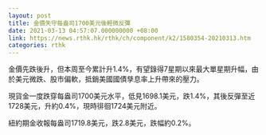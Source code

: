 ```yaml
---
layout: post
title: 金價失守每盎司1700美元後輕微反彈
date: 2021-03-13 04:57:07.000000000 +08:00
link: https://news.rthk.hk/rthk/ch/component/k2/1580354-20210313.htm
categories: rthk
---
```


金價先跌後升，但本周至今累計升1.4%，有望錄得7星期以來最大單星期升幅，由於美元微跌、股市偏軟，抵銷美國國債孳息率上升帶來的壓力。

現貨金一度跌穿每盎司1700美元水平，低見1698.1美元，跌1.4%，其後反彈至近1728美元，升約0.4%，現時徘徊1724美元附近。

紐約期金收報每盎司1719.8美元，跌2.8美元，跌幅約0.2%。
